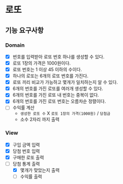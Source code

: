 # 로또

## 기능 요구사항

### Domain
- [x] 번호를 입력받아 로또 번호 하나를 생성할 수 있다.
- [x] 로또 1장의 가격은 1000원이다.
- [x] 로또 번호는 1 이상 45 이하의 수이다.
- [x] 하나의 로또는 6개의 로또 번호를 가진다.
- [x] 로또 끼리 비교가 가능하고 몇개가 일치하는지 알 수 있다.
- [x] 6개의 번호를 가진 로또를 여러개 생성할 수 있다.
- [x] 6개의 번호를 가진 로또 내 번호는 중복이 없다.
- [x] 6개의 번호를 가진 로또 번호는 오름차순 정렬이다.
- [ ] 수익률 계산
  - `생성한 로또 수` X `로또 1장의 가격(1000원)` / `당첨금`
  - 소수 2자리 까지 출력

### View
- [x] 구입 금액 입력
- [x] 당첨 번호 입력
- [x] 구매한 로또 출력
- [ ] 당첨 통계 출력
  - [x] 몇개가 맞았는지 출력
  - [ ] 수익률 출력